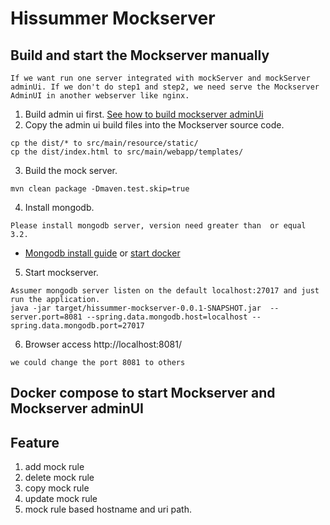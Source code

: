 # Hissummer Mockserver 

## Build and start the Mockserver manually
```
If we want run one server integrated with mockServer and mockServer adminUi. If we don't do step1 and step2, we need serve the Mockserver AdminUI in another webserver like nginx. 
```
1. Build admin ui first.  <a href="https://github.com/hissummer-mockserver/mockserverAdminUI" target="_blank">See how to build mockserver adminUi</a>
2. Copy the admin ui build files into the Mockserver source code.  
```
cp the dist/* to src/main/resource/static/
cp the dist/index.html to src/main/webapp/templates/
```
3. Build the mock server.
```
mvn clean package -Dmaven.test.skip=true
```
4. Install mongodb. 
```
Please install mongodb server, version need greater than  or equal 3.2. 
```
* <a href="https://docs.mongodb.com/manual/installation/">Mongodb install guide</a>  or <a href="https://hub.docker.com/_/mongo"> start docker </a>
5. Start mockserver.
```
Assumer mongodb server listen on the default localhost:27017 and just run the application.
java -jar target/hissummer-mockserver-0.0.1-SNAPSHOT.jar  --server.port=8081 --spring.data.mongodb.host=localhost --spring.data.mongodb.port=27017
```
6. Browser access http://localhost:8081/
```
we could change the port 8081 to others
```
## Docker compose  to start Mockserver and Mockserver adminUI 

## Feature
1. add mock rule
2. delete mock rule
3. copy mock rule
4. update mock rule
5. mock rule based hostname and uri path.  
